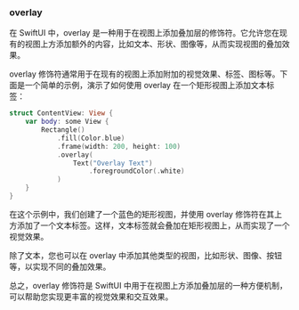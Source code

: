 ### overlay

在 SwiftUI 中，overlay 是一种用于在视图上添加叠加层的修饰符。它允许您在现有的视图上方添加额外的内容，比如文本、形状、图像等，从而实现视图的叠加效果。

overlay 修饰符通常用于在现有的视图上添加附加的视觉效果、标签、图标等。下面是一个简单的示例，演示了如何使用 overlay 在一个矩形视图上添加文本标签：

```Swift
struct ContentView: View {
    var body: some View {
        Rectangle()
            .fill(Color.blue)
            .frame(width: 200, height: 100)
            .overlay(
                Text("Overlay Text")
                    .foregroundColor(.white)
            )
    }
}
```

在这个示例中，我们创建了一个蓝色的矩形视图，并使用 overlay 修饰符在其上方添加了一个文本标签。这样，文本标签就会叠加在矩形视图上，从而实现了一个视觉效果。

除了文本，您也可以在 overlay 中添加其他类型的视图，比如形状、图像、按钮等，以实现不同的叠加效果。

总之，overlay 修饰符是 SwiftUI 中用于在视图上方添加叠加层的一种方便机制，可以帮助您实现更丰富的视觉效果和交互效果。

